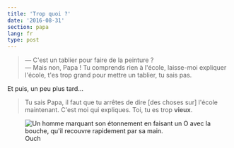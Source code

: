 ```yaml
---
title: 'Trop quoi ?'
date: '2016-08-31'
section: papa
lang: fr
type: post
---
```


> — C'est un tablier pour faire de la peinture ?  
> — Mais non, Papa ! Tu comprends rien à l'école, laisse-moi expliquer l'école, t'es trop grand pour mettre un tablier, tu sais pas.

Et puis, un peu plus tard…

<!-- more -->

> Tu sais Papa, il faut que tu arrêtes de dire [des choses sur] l'école maintenant. C'est moi qui expliques. Toi, tu es trop **vieux**.

<figure>
  <img src="{{ page.url }}ouch.gif" alt="Un homme marquant son étonnement en faisant un O avec la bouche, qu'il recouvre rapidement par sa main."/>
  <figcaption>Ouch</figcaption>
</figure>
